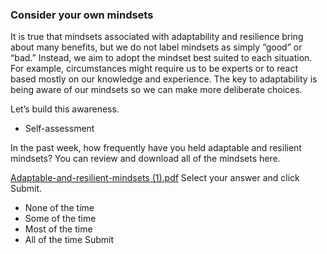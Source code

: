### Consider your own mindsets
It is true that mindsets associated with adaptability and resilience bring about many benefits, but we do not label mindsets as simply “good” or “bad.” Instead, we aim to adopt the mindset best suited to each situation. For example, circumstances might require us to be experts or to react based mostly on our knowledge and experience. The key to adaptability is being aware of our mindsets so we can make more deliberate choices.

Let’s build this awareness.

* Self-assessment

In the past week, how frequently have you held adaptable and resilient mindsets?
You can review and download all of the mindsets here.

[Adaptable-and-resilient-mindsets (1).pdf](https://github.com/adeleke123/Mckinsey-Forward-Program/files/11588925/Adaptable-and-resilient-mindsets.1.pdf)
Select your answer and click Submit.

+ None of the time	
+ Some of the time	
+ Most of the time	
+ All of the time
Submit
